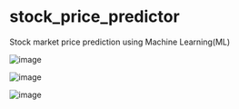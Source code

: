# stock_price_predictor
Stock market price prediction using Machine Learning(ML)

![image](https://github.com/HrishikeshRana/stock_price_predictor/assets/86291466/75923cf5-bb23-43a0-91fc-a6abbea8d843)


![image](https://github.com/HrishikeshRana/stock_price_predictor/assets/86291466/2b5fa395-08f5-4c51-bcaa-cb385cf12226)


![image](https://github.com/HrishikeshRana/stock_price_predictor/assets/86291466/46a5e700-296e-4e29-aee2-9a82def1af65)
